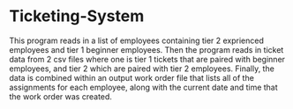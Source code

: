 # Ticketing-System
This program reads in a list of employees containing tier 2 exprienced employees and tier 1 beginner employees. Then the program reads in ticket data from 2 csv files where one is tier 1 tickets that are paired with beginner employees, and tier 2 which are paired with tier 2 employees. Finally, the data is combined within an output work order file that lists all of the assignments for each employee, along with the current date and time that the work order was created.

